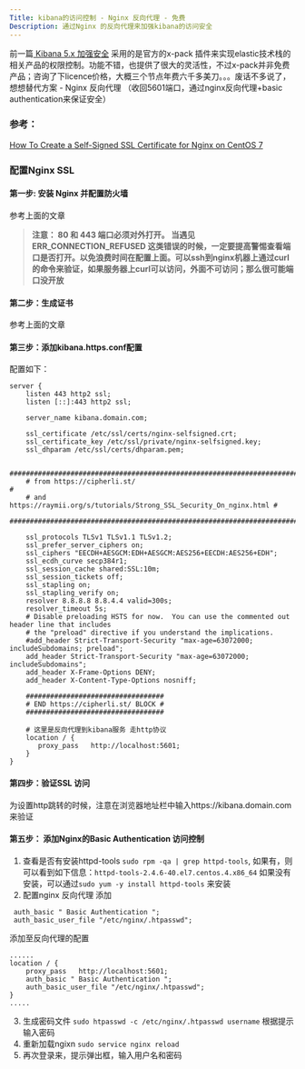```yaml
---
Title: kibana的访问控制 - Nginx 反向代理 - 免费
Description: 通过Nginx 的反向代理来加强kibana的访问安全
---
```

前一篇[ Kibana 5.x 加强安全](http://blog.csdn.net/choelea/article/details/53841218) 采用的是官方的x-pack 插件来实现elastic技术栈的相关产品的权限控制。功能不错，也提供了很大的灵活性，不过x-pack并非免费产品；咨询了下licence价格，大概三个节点年费六千多美刀。。。废话不多说了，想想替代方案 - Nginx 反向代理 （收回5601端口，通过nginx反向代理+basic authentication来保证安全）

### 参考：
[How To Create a Self-Signed SSL Certificate for Nginx on CentOS 7](https://www.digitalocean.com/community/tutorials/how-to-create-a-self-signed-ssl-certificate-for-nginx-on-centos-7)

### 配置Nginx SSL
#### 第一步: 安装 Nginx 并配置防火墙
参考上面的文章
> **注意： 80 和 443 端口必须对外打开。 当遇见ERR_CONNECTION_REFUSED 这类错误的时候，一定要提高警惕查看端口是否打开。以免浪费时间在配置上面。可以ssh到nginx机器上通过curl 的命令来验证，如果服务器上curl可以访问，外面不可访问；那么很可能端口没开放**

#### 第二步：生成证书
参考上面的文章
#### 第三步：添加kibana.https.conf配置

配置如下：

```
server {
    listen 443 http2 ssl;
    listen [::]:443 http2 ssl;

    server_name kibana.domain.com;

    ssl_certificate /etc/ssl/certs/nginx-selfsigned.crt;
    ssl_certificate_key /etc/ssl/private/nginx-selfsigned.key;
    ssl_dhparam /etc/ssl/certs/dhparam.pem;

    ########################################################################
    # from https://cipherli.st/                                            #
    # and https://raymii.org/s/tutorials/Strong_SSL_Security_On_nginx.html #
    ########################################################################

    ssl_protocols TLSv1 TLSv1.1 TLSv1.2;
    ssl_prefer_server_ciphers on;
    ssl_ciphers "EECDH+AESGCM:EDH+AESGCM:AES256+EECDH:AES256+EDH";
    ssl_ecdh_curve secp384r1;
    ssl_session_cache shared:SSL:10m;
    ssl_session_tickets off;
    ssl_stapling on;
    ssl_stapling_verify on;
    resolver 8.8.8.8 8.8.4.4 valid=300s;
    resolver_timeout 5s;
    # Disable preloading HSTS for now.  You can use the commented out header line that includes
    # the "preload" directive if you understand the implications.
    #add_header Strict-Transport-Security "max-age=63072000; includeSubdomains; preload";
    add_header Strict-Transport-Security "max-age=63072000; includeSubdomains";
    add_header X-Frame-Options DENY;
    add_header X-Content-Type-Options nosniff;

    ##################################
    # END https://cipherli.st/ BLOCK #
    ##################################
    
    # 这里是反向代理到kibana服务 走http协议
    location / {
       proxy_pass   http://localhost:5601;       
    }
}

```
#### 第四步：验证SSL 访问
为设置http跳转的时候，注意在浏览器地址栏中输入https://kibana.domain.com 来验证
#### 第五步： 添加Nginx的Basic Authentication 访问控制

 1. 查看是否有安装httpd-tools `sudo rpm -qa | grep httpd-tools`, 如果有，则可以看到如下信息：`httpd-tools-2.4.6-40.el7.centos.4.x86_64` 如果没有安装，可以通过`sudo yum -y install httpd-tools` 来安装
 2. 配置nginx 反向代理 添加
```
 auth_basic " Basic Authentication ";      
 auth_basic_user_file "/etc/nginx/.htpasswd";
```
 添加至反向代理的配置
```
......
location / {
    proxy_pass   http://localhost:5601;
    auth_basic " Basic Authentication ";      
    auth_basic_user_file "/etc/nginx/.htpasswd";       
}
.....
```
 3. 生成密码文件 `sudo htpasswd -c /etc/nginx/.htpasswd username` 根据提示输入密码
 4. 重新加载ngixn `sudo service nginx reload`
 5. 再次登录来，提示弹出框，输入用户名和密码

